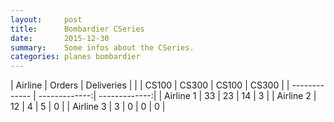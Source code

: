 ```yaml
---
layout:     post
title:      Bombardier CSeries
date:       2015-12-30
summary:    Some infos about the CSeries.
categories: planes bombardier
---
```


| Airline       |     Orders    | Deliveries    |
|               | CS100 | CS300 | CS100 | CS300 |
| ------------- | -------------:| -------------:|
| Airline 1     | 33    | 23    | 14    | 3     |
| Airline 2     | 12    | 4     | 5     | 0     |
| Airline 3     | 3     | 0     | 0     | 0     |
